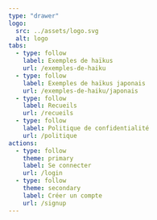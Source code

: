 ```yaml
---
type: "drawer"
logo:
  src: ../assets/logo.svg
  alt: logo
tabs:
  - type: follow
    label: Exemples de haïkus
    url: /exemples-de-haiku
  - type: follow
    label: Exemples de haïkus japonais
    url: /exemples-de-haiku/japonais
  - type: follow
    label: Recueils
    url: /recueils
  - type: follow
    label: Politique de confidentialité
    url: /politique
actions:
  - type: follow
    theme: primary
    label: Se connecter
    url: /login
  - type: follow
    theme: secondary
    label: Créer un compte
    url: /signup
---
```

